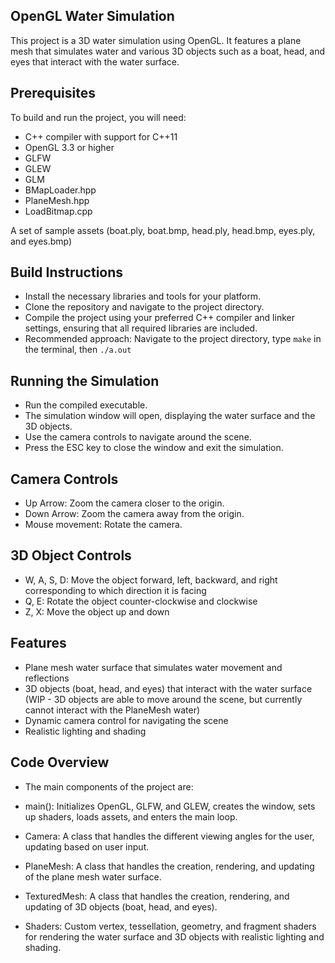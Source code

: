 ## OpenGL Water Simulation
This project is a 3D water simulation using OpenGL. It features a plane mesh that simulates water and various 3D objects such as a boat, head, and eyes that interact with the water surface.

## Prerequisites
To build and run the project, you will need:

- C++ compiler with support for C++11
- OpenGL 3.3 or higher
- GLFW
- GLEW
- GLM
- BMapLoader.hpp
- PlaneMesh.hpp
- LoadBitmap.cpp

A set of sample assets (boat.ply, boat.bmp, head.ply, head.bmp, eyes.ply, and eyes.bmp)
## Build Instructions
- Install the necessary libraries and tools for your platform.
- Clone the repository and navigate to the project directory.
- Compile the project using your preferred C++ compiler and linker settings, ensuring that all required libraries are included.
- Recommended approach: Navigate to the project directory, type `make` in the terminal, then `./a.out`
## Running the Simulation
- Run the compiled executable.
- The simulation window will open, displaying the water surface and the 3D objects.
- Use the camera controls to navigate around the scene.
- Press the ESC key to close the window and exit the simulation.
## Camera Controls
- Up Arrow: Zoom the camera closer to the origin.
- Down Arrow: Zoom the camera away from the origin.
- Mouse movement: Rotate the camera.
## 3D Object Controls
- W, A, S, D: Move the object forward, left, backward, and right corresponding to which direction it is facing
- Q, E: Rotate the object counter-clockwise and clockwise
- Z, X: Move the object up and down
## Features
- Plane mesh water surface that simulates water movement and reflections
- 3D objects (boat, head, and eyes) that interact with the water surface (WIP - 3D objects are able to move around the scene, but currently cannot interact with the PlaneMesh water)
- Dynamic camera control for navigating the scene
- Realistic lighting and shading
## Code Overview
- The main components of the project are:

- main(): Initializes OpenGL, GLFW, and GLEW, creates the window, sets up shaders, loads assets, and enters the main loop.
- Camera: A class that handles the different viewing angles for the user, updating based on user input.
- PlaneMesh: A class that handles the creation, rendering, and updating of the plane mesh water surface.
- TexturedMesh: A class that handles the creation, rendering, and updating of 3D objects (boat, head, and eyes).
- Shaders: Custom vertex, tessellation, geometry, and fragment shaders for rendering the water surface and 3D objects with realistic lighting and shading.
